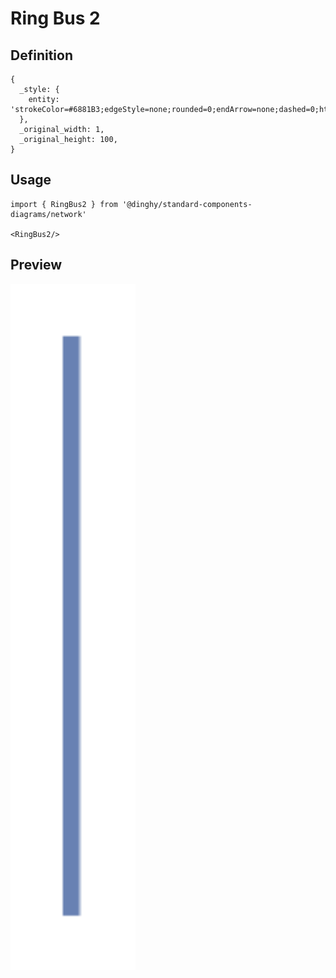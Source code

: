 # Ring Bus 2

## Definition

```
{
  _style: { 
    entity: 'strokeColor=#6881B3;edgeStyle=none;rounded=0;endArrow=none;dashed=0;html=1;strokeWidth=2;',
  },
  _original_width: 1,
  _original_height: 100,
}
```

## Usage

```
import { RingBus2 } from '@dinghy/standard-components-diagrams/network'

<RingBus2/>
```

## Preview

<img src="./ring-bus-2.png" width="200"/>
